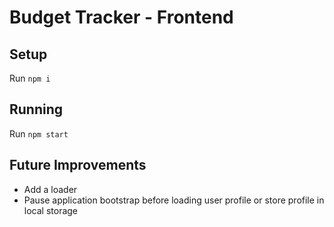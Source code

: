 # Budget Tracker - Frontend

## Setup

Run `npm i`

## Running

Run `npm start`

## Future Improvements

* Add a loader
* Pause application bootstrap before loading user profile or store profile in local storage
